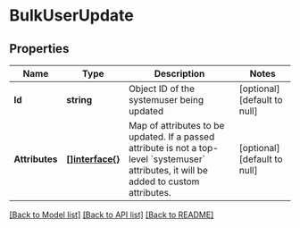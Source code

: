 # BulkUserUpdate

## Properties
Name | Type | Description | Notes
------------ | ------------- | ------------- | -------------
**Id** | **string** | Object ID of the systemuser being updated | [optional] [default to null]
**Attributes** | [**[]interface{}**](interface{}.md) | Map of attributes to be updated. If a passed attribute is not a top-level &#x60;systemuser&#x60; attributes, it will be added to custom attributes. | [optional] [default to null]

[[Back to Model list]](../README.md#documentation-for-models) [[Back to API list]](../README.md#documentation-for-api-endpoints) [[Back to README]](../README.md)


